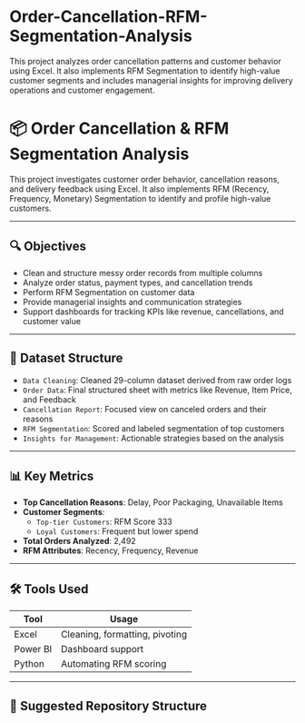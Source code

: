 # Order-Cancellation-RFM-Segmentation-Analysis
This project analyzes order cancellation patterns and customer behavior using Excel. It also implements RFM Segmentation to identify high-value customer segments and includes managerial insights for improving delivery operations and customer engagement.
# 📦 Order Cancellation & RFM Segmentation Analysis

This project investigates customer order behavior, cancellation reasons, and delivery feedback using Excel. It also implements RFM (Recency, Frequency, Monetary) Segmentation to identify and profile high-value customers.

---

## 🔍 Objectives

- Clean and structure messy order records from multiple columns
- Analyze order status, payment types, and cancellation trends
- Perform RFM Segmentation on customer data
- Provide managerial insights and communication strategies
- Support dashboards for tracking KPIs like revenue, cancellations, and customer value

---

## 📁 Dataset Structure

- `Data Cleaning`: Cleaned 29-column dataset derived from raw order logs
- `Order Data`: Final structured sheet with metrics like Revenue, Item Price, and Feedback
- `Cancellation Report`: Focused view on canceled orders and their reasons
- `RFM Segmentation`: Scored and labeled segmentation of top customers
- `Insights for Management`: Actionable strategies based on the analysis

---

## 📊 Key Metrics

- **Top Cancellation Reasons**: Delay, Poor Packaging, Unavailable Items  
- **Customer Segments**:
  - `Top-tier Customers`: RFM Score 333
  - `Loyal Customers`: Frequent but lower spend
- **Total Orders Analyzed**: 2,492
- **RFM Attributes**: Recency, Frequency, Revenue

---

## 🛠️ Tools Used

| Tool      | Usage                                 |
|-----------|----------------------------------------|
| Excel     | Cleaning, formatting, pivoting         |
| Power BI  | Dashboard support           |
| Python    |  Automating RFM scoring      |

---

## 📂 Suggested Repository Structure

